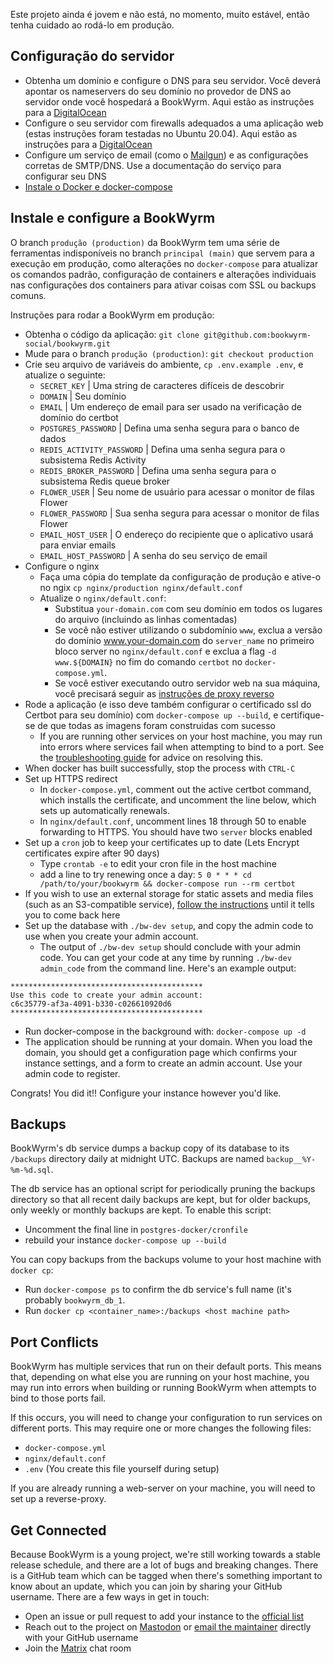 Este projeto ainda é jovem e não está, no momento, muito estável, então tenha cuidado ao rodá-lo em produção.

## Configuração do servidor
- Obtenha um domínio e configure o DNS para seu servidor. Você deverá apontar os nameservers do seu domínio no provedor de DNS ao servidor onde você hospedará a BookWyrm. Aqui estão as instruções para a [DigitalOcean](https://www.digitalocean.com/community/tutorials/how-to-point-to-digitalocean-nameservers-from-common-domain-registrars)
- Configure o seu servidor com firewalls adequados a uma aplicação web (estas instruções foram testadas no Ubuntu 20.04). Aqui estão as instruções para a [DigitalOcean](https://www.digitalocean.com/community/tutorials/initial-server-setup-with-ubuntu-20-04)
- Configure um serviço de email (como o [Mailgun](https://documentation.mailgun.com/en/latest/quickstart.html)) e as configurações corretas de SMTP/DNS. Use a documentação do serviço para configurar seu DNS
- [Instale o Docker e docker-compose](https://docs.docker.com/compose/install/)

## Instale e configure a BookWyrm

O branch `produção (production)` da BookWyrm tem uma série de ferramentas indisponíveis no branch `principal (main)` que servem para a execução em produção, como alterações no `docker-compose` para atualizar os comandos padrão, configuração de containers e alterações individuais nas configurações dos containers para ativar coisas com SSL ou backups comuns.

Instruções para rodar a BookWyrm em produção:

- Obtenha o código da aplicação: `git clone git@github.com:bookwyrm-social/bookwyrm.git`
- Mude para o branch `produção (production)`: `git checkout production`
- Crie seu arquivo de variáveis do ambiente, `cp .env.example .env`, e atualize o seguinte:
    - `SECRET_KEY` | Uma string de caracteres difíceis de descobrir
    - `DOMAIN` | Seu domínio
    - `EMAIL` | Um endereço de email para ser usado na verificação de domínio do certbot
    - `POSTGRES_PASSWORD` | Defina uma senha segura para o banco de dados
    - `REDIS_ACTIVITY_PASSWORD` | Defina uma senha segura para o subsistema Redis Activity
    - `REDIS_BROKER_PASSWORD` | Defina uma senha segura para o subsistema Redis queue broker
    - `FLOWER_USER` | Seu nome de usuário para acessar o monitor de filas Flower
    - `FLOWER_PASSWORD` | Sua senha segura para acessar o monitor de filas Flower
    - `EMAIL_HOST_USER` | O endereço do recipiente que o aplicativo usará para enviar emails
    - `EMAIL_HOST_PASSWORD` | A senha do seu serviço de email
- Configure o nginx
    - Faça uma cópia do template da configuração de produção e ative-o no ngix `cp nginx/production nginx/default.conf`
    - Atualize o `nginx/default.conf`:
        - Substitua `your-domain.com` com seu domínio em todos os lugares do arquivo (incluindo as linhas comentadas)
        - Se você não estiver utilizando o subdomínio `www`, exclua a versão do domínio www.your-domain.com do `server_name` no primeiro bloco server no `nginx/default.conf` e exclua a flag `-d www.${DOMAIN}` no fim do comando `certbot` no `docker-compose.yml`.
        - Se você estiver executando outro servidor web na sua máquina, você precisará seguir as [instruções de proxy reverso](/using-a-reverse-proxy.html)
- Rode a aplicação (e isso deve também configurar o certificado ssl do Certbot para seu domínio) com `docker-compose up --build`, e certifique-se de que todas as imagens foram construidas com sucesso
    - If you are running other services on your host machine, you may run into errors where services fail when attempting to bind to a port. See the [troubleshooting guide](#port_conflicts) for advice on resolving this.
- When docker has built successfully, stop the process with `CTRL-C`
- Set up HTTPS redirect
    - In `docker-compose.yml`, comment out the active certbot command, which installs the certificate, and uncomment the line below, which sets up automatically renewals.
    - In `nginx/default.conf`, uncomment lines 18 through 50 to enable forwarding to HTTPS. You should have two `server` blocks enabled
- Set up a `cron` job to keep your certificates up to date (Lets Encrypt certificates expire after 90 days)
    - Type `crontab -e` to edit your cron file in the host machine
    - add a line to try renewing once a day: `5 0 * * * cd /path/to/your/bookwyrm && docker-compose run --rm certbot`
- If you wish to use an external storage for static assets and media files (such as an S3-compatible service), [follow the instructions](/external-storage.html) until it tells you to come back here
- Set up the database with `./bw-dev setup`, and copy the admin code to use when you create your admin account.
    - The output of `./bw-dev setup` should conclude with your admin code. You can get your code at any time by running `./bw-dev admin_code` from the command line. Here's an example output:

``` { .sh }
*******************************************
Use this code to create your admin account:
c6c35779-af3a-4091-b330-c026610920d6
*******************************************
```

- Run docker-compose in the background with: `docker-compose up -d`
- The application should be running at your domain. When you load the domain, you should get a configuration page which confirms your instance settings, and a form to create an admin account. Use your admin code to register.

Congrats! You did it!! Configure your instance however you'd like.


## Backups

BookWyrm's db service dumps a backup copy of its database to its `/backups` directory daily at midnight UTC. Backups are named `backup__%Y-%m-%d.sql`.

The db service has an optional script for periodically pruning the backups directory so that all recent daily backups are kept, but for older backups, only weekly or monthly backups are kept. To enable this script:

- Uncomment the final line in `postgres-docker/cronfile`
- rebuild your instance `docker-compose up --build`

You can copy backups from the backups volume to your host machine with `docker cp`:

- Run `docker-compose ps` to confirm the db service's full name (it's probably `bookwyrm_db_1`.
- Run `docker cp <container_name>:/backups <host machine path>`

## Port Conflicts

BookWyrm has multiple services that run on their default ports. This means that, depending on what else you are running on your host machine, you may run into errors when building or running BookWyrm when attempts to bind to those ports fail.

If this occurs, you will need to change your configuration to run services on different ports. This may require one or more changes the following files:

- `docker-compose.yml`
- `nginx/default.conf`
- `.env` (You create this file yourself during setup)

If you are already running a web-server on your machine, you will need to set up a reverse-proxy.

## Get Connected

Because BookWyrm is a young project, we're still working towards a stable release schedule, and there are a lot of bugs and breaking changes. There is a GitHub team which can be tagged when there's something important to know about an update, which you can join by sharing your GitHub username. There are a few ways in get in touch:

 - Open an issue or pull request to add your instance to the [official list](https://github.com/bookwyrm-social/documentation/blob/main/content/using_bookwyrm/instances.md)
 - Reach out to the project on [Mastodon](https://tech.lgbt/@bookwyrm) or [email the maintainer](mailto:mousereeve@riseup.net) directly with your GitHub username
 - Join the [Matrix](https://matrix.to/#/#bookwyrm:matrix.org) chat room
